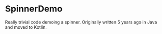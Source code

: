 SpinnerDemo
===========

Really trivial code demoing a spinner.  Originally
written 5 years ago in Java and moved to Kotlin.

